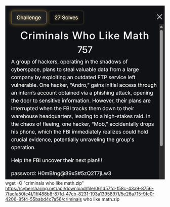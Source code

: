 ![alt text](https://github.com/respramon/2025_Wreckit60_Junior_Qualification_Forensics/blob/main/src/Screenshot%202025-10-05%20120117.png?raw=true)
wget -O "criminals who like math.zip" https://cybersharing.net/api/download/file/061d57fd-f58c-43a9-8756-7facfa50fc4f/1ff488b8-87fd-47eb-8231-193a1395897f/5e26a715-9fc0-4206-85f4-55babd4c7a56/criminals who like math.zip
